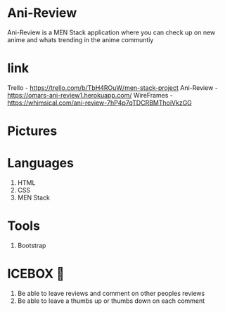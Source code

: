 # Ani-Review
Ani-Review is a MEN Stack application where you can check up on new anime and whats trending in the anime communtiy

# link
Trello - https://trello.com/b/TbH4ROuW/men-stack-project
Ani-Review - https://omars-ani-review1.herokuapp.com/
WireFrames - https://whimsical.com/ani-review-7hP4p7qTDCRBMThoiVkzGG

# Pictures


# Languages
1. HTML
2. CSS
3. MEN Stack

# Tools
1. Bootstrap

# ICEBOX 🧊
1. Be able to leave reviews and comment on other peoples reviews
2. Be able to leave a thumbs up or thumbs down on each comment
